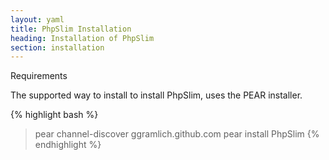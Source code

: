 ```yaml
---
layout: yaml
title: PhpSlim Installation
heading: Installation of PhpSlim
section: installation
---
```

Requirements

The supported way to install to install PhpSlim, uses the PEAR installer.


{% highlight bash %}
> pear channel-discover ggramlich.github.com
> pear install PhpSlim
{% endhighlight %}

